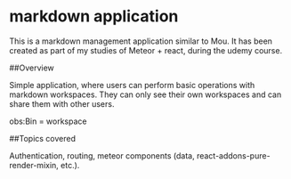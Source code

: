 # markdown application

This is a markdown management application similar to Mou.
It has been created as part of my studies of Meteor + react, during the udemy course.

##Overview

Simple application, where users can perform basic operations with markdown workspaces. They can only see their own workspaces
and can share them with other users.

obs:Bin = workspace

##Topics covered

Authentication, routing, meteor components (data, react-addons-pure-render-mixin, etc.).

